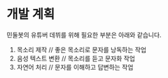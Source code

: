 # 개발 계획
민둘봇의 유튜버 데뷔를 위해 필요한 부분은 아래와 같습니다.

1. 목소리 제작 // 좋은 목소리로 문자를 낭독하는 작업
2. 음성 텍스트 변환 // 목소리를 듣고 문자화 작업
3. 자연어 처리 // 문자를 이해하고 답변하는 작업

